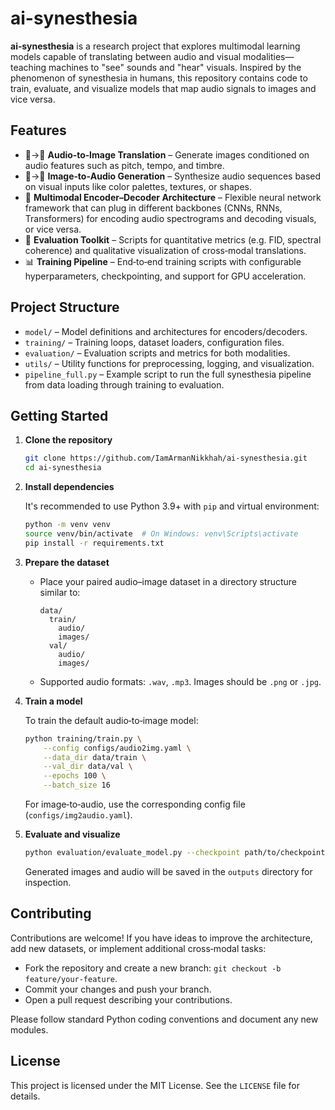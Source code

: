 # ai-synesthesia

**ai‑synesthesia** is a research project that explores multimodal learning models capable of translating between audio and visual modalities—teaching machines to "see" sounds and "hear" visuals. Inspired by the phenomenon of synesthesia in humans, this repository contains code to train, evaluate, and visualize models that map audio signals to images and vice versa.

## Features

- 🎵→🎨 **Audio‑to‑Image Translation** – Generate images conditioned on audio features such as pitch, tempo, and timbre.
- 🎨→🎵 **Image‑to‑Audio Generation** – Synthesize audio sequences based on visual inputs like color palettes, textures, or shapes.
- 🤬 **Multimodal Encoder–Decoder Architecture** – Flexible neural network framework that can plug in different backbones (CNNs, RNNs, Transformers) for encoding audio spectrograms and decoding visuals, or vice versa.
- 🔬 **Evaluation Toolkit** – Scripts for quantitative metrics (e.g. FID, spectral coherence) and qualitative visualization of cross‑modal translations.
- 📊 **Training Pipeline** – End‑to‑end training scripts with configurable hyperparameters, checkpointing, and support for GPU acceleration.

## Project Structure

- `model/` – Model definitions and architectures for encoders/decoders.
- `training/` – Training loops, dataset loaders, configuration files.
- `evaluation/` – Evaluation scripts and metrics for both modalities.
- `utils/` – Utility functions for preprocessing, logging, and visualization.
- `pipeline_full.py` – Example script to run the full synesthesia pipeline from data loading through training to evaluation.

## Getting Started

1. **Clone the repository**

   ```bash
   git clone https://github.com/IamArmanNikkhah/ai-synesthesia.git
   cd ai-synesthesia
   ```

2. **Install dependencies**

   It's recommended to use Python 3.9+ with `pip` and virtual environment:

   ```bash
   python -m venv venv
   source venv/bin/activate  # On Windows: venv\Scripts\activate
   pip install -r requirements.txt
   ```

3. **Prepare the dataset**

   - Place your paired audio–image dataset in a directory structure similar to:

     ```
     data/
       train/
         audio/
         images/
       val/
         audio/
         images/
     ```
   - Supported audio formats: `.wav`, `.mp3`. Images should be `.png` or `.jpg`.

4. **Train a model**

   To train the default audio‑to‑image model:

   ```bash
   python training/train.py \
       --config configs/audio2img.yaml \
       --data_dir data/train \
       --val_dir data/val \
       --epochs 100 \
       --batch_size 16
   ```

   For image‑to‑audio, use the corresponding config file (`configs/img2audio.yaml`).

5. **Evaluate and visualize**

   ```bash
   python evaluation/evaluate_model.py --checkpoint path/to/checkpoint.pth --output_dir outputs
   ```

   Generated images and audio will be saved in the `outputs` directory for inspection.

## Contributing

Contributions are welcome! If you have ideas to improve the architecture, add new datasets, or implement additional cross‑modal tasks:

- Fork the repository and create a new branch: `git checkout -b feature/your-feature`.
- Commit your changes and push your branch.
- Open a pull request describing your contributions.

Please follow standard Python coding conventions and document any new modules.

## License

This project is licensed under the MIT License. See the `LICENSE` file for details.
